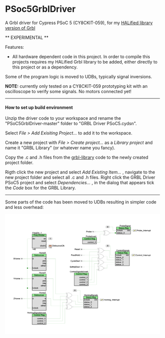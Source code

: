 # PSoc5GrblDriver
A Grbl driver for Cypress PSoC 5 \(CY8CKIT-059\), for my [HALified library version of Grbl](https://github.com/terjeio/grbl)

** EXPERIMENTAL **

Features:

* All hardware dependent code in this project. In order to compile this projects requires my HALified Grbl library to be added, either directly to this project or as a dependency.

Some of the program logic is moved to UDBs, typically signal inversions.

**NOTE:** currently only tested on a CY8CKIT-059 prototyping kit with an oscilloscope to verify some signals. No motors connected yet!

---

#### How to set up build environment

Unzip the driver code to your workspace and rename the "PSoC5GrblDriver-master" folder to "GRBL Driver PSoC5.cydsn".

Select *File > Add Exisiting Project...* to add it to the workspace.

Create a new project with *File > Create project...* as a *Library project* and name it "GRBL Library" (or whatever name you fancy).

Copy the .c and .h files from the [grbl-library](https://github.com/terjeio/grbl) code to the newly created project folder.

Rigth click the new project and select *Add Existing Item...* , navigate to the new project folder and select all .c and .h files. Right click the GRBL Driver PSoC5 project and select *Dependencies...* , in the dialog that appears tick the *Code* box for the GRBL Library.

---

Some parts of the code has been moved to UDBs resulting in simpler code and less overhead:

![UDB Logic](Media/DriverLogic.png)
